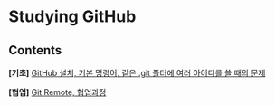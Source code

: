 # Studying GitHub

## Contents

**[기초]** [GitHub 설치, 기본 명령어, 같은 .git 폴더에 여러 아이디를 쓸 때의 문제](https://github.com/undervineg/Practices/tree/master/GitHub/Basic)

**[협업]** [Git Remote, 협업과정](https://github.com/undervineg/Practices/tree/master/GitHub/Advanced)